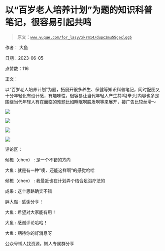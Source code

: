 # 以“百岁老人培养计划”为题的知识科普笔记，很容易引起共鸣

> 原文：[`www.yuque.com/for_lazy/xkrm14/dupc2mu55gexlgg5`](https://www.yuque.com/for_lazy/xkrm14/dupc2mu55gexlgg5)



作者： 大鱼



日期：2023-06-05



点赞数：116

<ne-hole id="u06bae102" data-lake-id="u06bae102">

正文：



以“百岁老人培养计划”为题，拓展开很多养生、保健等知识科普笔记，同时配图又十分年轻化有设计感，有趣味性，很容易让当代年轻人产生共鸣[拳头]内容也多是围绕当代年轻人有在面临的难题比如睡眠啊脱发啊等来展开，接广告比较丝滑～



![](img/8b52a3f744d859168667f3f19b65fced.png)



![](img/6bf62427a5fc3170ebbde745df677751.png)



![](img/e24282092565857af9004a31bb10f5f3.png)



![](img/6b7273c022f924c4f84a3892d60ec1b6.png)

<ne-hole id="ua6c294c9" data-lake-id="ua6c294c9">

评论区：



倾桭（chen） : 是一个不错的方向



大鱼 : 就是有一种“噢，还能这样啊“的感觉哈哈



倾桭（chen） : 我最近也在计划弄个结合足浴疗法的



成果 : 这个思路确实不错



胖大魔 : 感谢分享！



大鱼 : 希望对大家能有用！



大鱼 : 感谢评论哈哈！



大鱼 : 期待你的好消息呀

<ne-hole id="u5427c38b" data-lake-id="u5427c38b">

公众号懒人找资源，懒人专属群分享

</ne-hole></ne-hole></ne-hole>